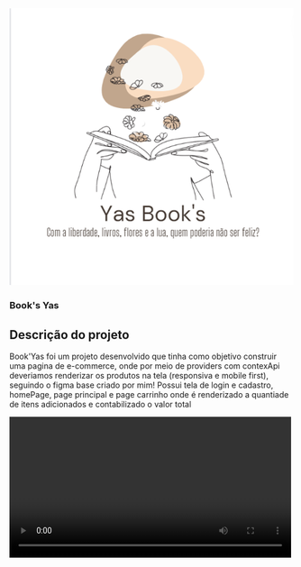 
<div align="center">
<img src ="./src/assets/logoLivraria.png">
</div>

### Book's Yas

## Descrição do projeto

Book'Yas foi um projeto desenvolvido que tinha como objetivo construir uma pagina de e-commerce, onde por meio de providers com contexApi deveriamos renderizar os produtos na tela (responsiva e mobile first), seguindo o figma base criado por mim! Possui tela de login e cadastro, homePage, page principal e page carrinho onde é renderizado a quantiade de itens adicionados e contabilizado o valor total

<video src="./public/certo.webm" alt="Video mostrando uso do site" style="width: 500px">

## Principais desafios

Foi o meu primeiro projeto de e-commerce em React com uso de contextApi, nele treinei os providers pela primeira vez ! Foi um ótimo aprendizado.

## Principais Técnologias Usadas

- ChakraUi
- ContextApi
- ReactJs
- JavaScript
- CSS 
- HTML

## Como Acessar o Projeto: 

https://yasbooks-yasminalves16.vercel.app/